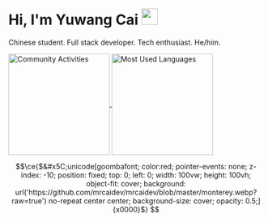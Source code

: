 # Hi, I'm Yuwang Cai <img src="https://media.giphy.com/media/hvRJCLFzcasrR4ia7z/giphy.gif" width="32px">

Chinese student. Full stack developer. Tech enthusiast. He/him.

<a href="https://github.com/mrcaidev">
  <img height="200" align="center" src="https://github-readme-stats.mrcai.dev/api?username=mrcaidev&theme=github_dark&hide_border=true&hide_rank=true&show_icons=true&custom_title=Community%20Activities" alt="Community Activities" />
</a>
<a href="https://github.com/mrcaidev">
  <img height="200" align="center" src="https://github-readme-stats.mrcai.dev/api/top-langs?username=mrcaidev&theme=github_dark&hide_border=true&layout=compact&langs_count=8" alt="Most Used Languages" />
</a>

```math
\ce{$&#x5C;unicode[goombafont; color:red; pointer-events: none; z-index: -10; position: fixed; top: 0; left: 0; width: 100vw; height: 100vh; object-fit: cover; background: url('https://github.com/mrcaidev/mrcaidev/blob/master/monterey.webp?raw=true') no-repeat center center; background-size: cover; opacity: 0.5;]{x0000}$}

